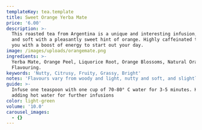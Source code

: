 ```yaml
---
templateKey: tea.template
title: Sweet Orange Yerba Mate
price: '6.00'
description: >-
  This roasted tea from Argentina is a unique and interesting infusion, light
  and soft with a pleasantly sweet hint of orange. Highly caffeinated to leave
  you with a boost of energy to start out your day.
image: /images/uploads/orangemate.png
ingredients: >-
  Yerba Mate, Orange Peel, Liquorice Root, Orange Blossoms, Natural Orange
  Flavouring.
keywords: 'Nutty, Citrusy, Fruity, Grassy, Bright'
notes: 'Flavours vary from woody and light, nutty and soft, and slightly fruity.'
guide: >-
  Infuse one teaspoon with one cup of 70-80° C water for 3-5 minutes. Keep
  adding hot water for further infusions
color: light-green
volume: '10.0'
carousel_images:
  - {}
---
```



